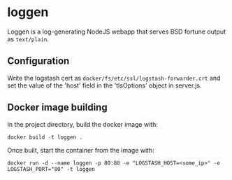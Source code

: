 # loggen

Loggen is a log-generating NodeJS webapp that serves BSD fortune output as `text/plain`.

## Configuration

Write the logstash cert as `docker/fs/etc/ssl/logstash-forwarder.crt` and set the value of the 'host' field in the 'tlsOptions' object in server.js.

## Docker image building

In the project directory, build the docker image with:

    docker build -t loggen .

Once built, start the container from the image with:

    docker run -d --name loggen -p 80:80 -e "LOGSTASH_HOST=<some_ip>" -e LOGSTASH_PORT="80" -t loggen
